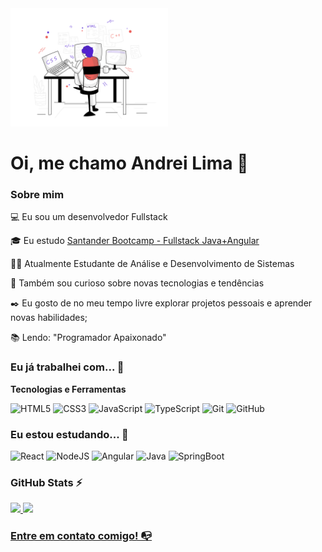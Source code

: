 <img src="https://raw.githubusercontent.com/L0um15/L0um15/cb872b0f3694efd47f5026166f0e14e3a19c9d4a/svg/webdevelopment.svg" width=50% height=50%>

# Oi, me chamo Andrei Lima 👋
 
### Sobre mim

💻 Eu sou um desenvolvedor Fullstack

🎓 Eu estudo [Santander Bootcamp - Fullstack Java+Angular](https://web.dio.me/track/bf7abb82-1324-4074-9949-f474a1a911fe)

👩‍💻 Atualmente Estudante de Análise e Desenvolvimento de Sistemas

🔎 Também sou curioso sobre novas tecnologias e tendências

✒️ Eu gosto de no meu tempo livre explorar projetos pessoais e aprender novas habilidades;

📚 Lendo: "Programador Apaixonado"

### Eu já trabalhei com... 🔧

**Tecnologias e Ferramentas**

![HTML5](https://img.shields.io/badge/html5-%23E34F26.svg?style=for-the-badge&logo=html5&logoColor=white)
![CSS3](https://img.shields.io/badge/css3-%231572B6.svg?style=for-the-badge&logo=css3&logoColor=white)
![JavaScript](https://img.shields.io/badge/javascript-%23323330.svg?style=for-the-badge&logo=javascript&logoColor=%23F7DF1E)
![TypeScript](https://img.shields.io/badge/typescript-%23007ACC.svg?style=for-the-badge&logo=typescript&logoColor=white)
![Git](https://img.shields.io/badge/git-%23F05033.svg?style=for-the-badge&logo=git&logoColor=white)
![GitHub](https://img.shields.io/badge/github-%23121011.svg?style=for-the-badge&logo=github&logoColor=white)

### Eu estou estudando... 🧩

![React](https://img.shields.io/badge/react-%2320232a.svg?style=for-the-badge&logo=react&logoColor=%2361DAFB)
![NodeJS](https://img.shields.io/badge/node.js-6DA55F?style=for-the-badge&logo=node.js&logoColor=white)
![Angular](https://img.shields.io/badge/angular-%2335495e.svg?style=for-the-badge&logo=angular&logoColor=red)
![Java](https://img.shields.io/badge/java-%23ED8B00.svg?style=for-the-badge&logo=openjdk&logoColor=white)
![SpringBoot](https://img.shields.io/badge/springboot-green?style=for-the-badge&logo=spring&logoColor=white)


### GitHub Stats ⚡
<div>
<a href="https://github.com/dreeilima">
<img height="180em" src="https://github-readme-stats.vercel.app/api/top-langs/?username=dreeilima&layout=compact&langs_count=7&theme=dark#gh-dark-mode-only"/>
<img height="180em" src="https://github-readme-stats.vercel.app/api?username=dreeilima&show_icons=true&theme=dark#gh-dark-mode-only&include_all_commits=true&count_private=true"/>
</div>

### Entre em contato comigo! 📭
